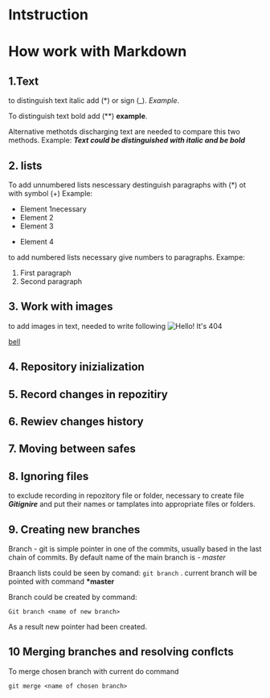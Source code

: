 # Intstruction
# How work with Markdown

## 1.Text 
to distinguish text italic add (*) or sign (_).
 _Example_. 

To distinguish text bold add (**) **example**.

Alternative methotds discharging text are needed to compare this two methods. Example: **_Text could be distinguished with italic and be bold_**

## 2. lists 


To add unnumbered lists nescessary destinguish paragraphs with (*) ot with symbol (+) 
Example: 
* Element 1necessary 
* Element 2
* Element 3
+ Element 4

to add numbered lists necessary give numbers to paragraphs. 
Exampe:  
1. First paragraph
2. Second paragraph

## 3. Work with images
to add images in text, needed to write following ![Hello! It's 404](4044.png)

[bell](колокол.jpg)


## 4. Repository inizialization

## 5. Record changes in repozitiry

## 6. Rewiev changes history 

## 7. Moving between safes

## 8. Ignoring files
to exclude recording in repozitory file or folder, necessary to create file ***Gitignire*** and put their names or tamplates into appropriate files or folders.

## 9. Creating new branches
Branch - git is simple pointer in one of the commits, usually based in the last chain of commits. 
By default name of the main branch is - *master*

Braanch lists could be seen by comand:  `git branch` .
current branch will be pointed with command **\*master**

Branch could be created by command: 
```
Git branch <name of new branch>
```

As a result new pointer had been created.


## 10 Merging branches and resolving conflcts
To merge chosen branch with current do command 
```
git merge <name of chosen branch>
```



